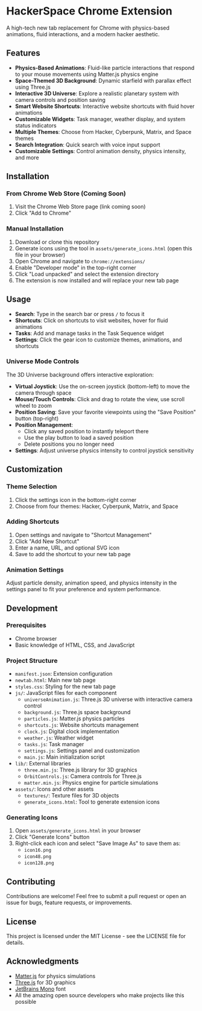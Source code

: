 # HackerSpace Chrome Extension

A high-tech new tab replacement for Chrome with physics-based animations, fluid interactions, and a modern hacker aesthetic.

## Features

- **Physics-Based Animations**: Fluid-like particle interactions that respond to your mouse movements using Matter.js physics engine
- **Space-Themed 3D Background**: Dynamic starfield with parallax effect using Three.js
- **Interactive 3D Universe**: Explore a realistic planetary system with camera controls and position saving
- **Smart Website Shortcuts**: Interactive website shortcuts with fluid hover animations
- **Customizable Widgets**: Task manager, weather display, and system status indicators
- **Multiple Themes**: Choose from Hacker, Cyberpunk, Matrix, and Space themes
- **Search Integration**: Quick search with voice input support
- **Customizable Settings**: Control animation density, physics intensity, and more

## Installation

### From Chrome Web Store (Coming Soon)
1. Visit the Chrome Web Store page (link coming soon)
2. Click "Add to Chrome"

### Manual Installation
1. Download or clone this repository
2. Generate icons using the tool in `assets/generate_icons.html` (open this file in your browser)
3. Open Chrome and navigate to `chrome://extensions/`
4. Enable "Developer mode" in the top-right corner
5. Click "Load unpacked" and select the extension directory
6. The extension is now installed and will replace your new tab page

## Usage

- **Search**: Type in the search bar or press `/` to focus it
- **Shortcuts**: Click on shortcuts to visit websites, hover for fluid animations
- **Tasks**: Add and manage tasks in the Task Sequence widget
- **Settings**: Click the gear icon to customize themes, animations, and shortcuts

### Universe Mode Controls

The 3D Universe background offers interactive exploration:

- **Virtual Joystick**: Use the on-screen joystick (bottom-left) to move the camera through space
- **Mouse/Touch Controls**: Click and drag to rotate the view, use scroll wheel to zoom
- **Position Saving**: Save your favorite viewpoints using the "Save Position" button (top-right)
- **Position Management**: 
  - Click any saved position to instantly teleport there
  - Use the play button to load a saved position
  - Delete positions you no longer need
- **Settings**: Adjust universe physics intensity to control joystick sensitivity

## Customization

### Theme Selection
1. Click the settings icon in the bottom-right corner
2. Choose from four themes: Hacker, Cyberpunk, Matrix, and Space

### Adding Shortcuts
1. Open settings and navigate to "Shortcut Management" 
2. Click "Add New Shortcut"
3. Enter a name, URL, and optional SVG icon
4. Save to add the shortcut to your new tab page

### Animation Settings
Adjust particle density, animation speed, and physics intensity in the settings panel to fit your preference and system performance.

## Development

### Prerequisites
- Chrome browser
- Basic knowledge of HTML, CSS, and JavaScript

### Project Structure
- `manifest.json`: Extension configuration
- `newtab.html`: Main new tab page
- `styles.css`: Styling for the new tab page
- `js/`: JavaScript files for each component
  - `universeAnimation.js`: Three.js 3D universe with interactive camera control
  - `background.js`: Three.js space background
  - `particles.js`: Matter.js physics particles
  - `shortcuts.js`: Website shortcuts management
  - `clock.js`: Digital clock implementation
  - `weather.js`: Weather widget
  - `tasks.js`: Task manager
  - `settings.js`: Settings panel and customization
  - `main.js`: Main initialization script
- `lib/`: External libraries
  - `three.min.js`: Three.js library for 3D graphics
  - `OrbitControls.js`: Camera controls for Three.js
  - `matter.min.js`: Physics engine for particle simulations
- `assets/`: Icons and other assets
  - `textures/`: Texture files for 3D objects
  - `generate_icons.html`: Tool to generate extension icons

### Generating Icons
1. Open `assets/generate_icons.html` in your browser
2. Click "Generate Icons" button
3. Right-click each icon and select "Save Image As" to save them as:
   - `icon16.png`
   - `icon48.png`
   - `icon128.png`

## Contributing

Contributions are welcome! Feel free to submit a pull request or open an issue for bugs, feature requests, or improvements.

## License

This project is licensed under the MIT License - see the LICENSE file for details.

## Acknowledgments

- [Matter.js](https://brm.io/matter-js/) for physics simulations
- [Three.js](https://threejs.org/) for 3D graphics
- [JetBrains Mono](https://www.jetbrains.com/lp/mono/) font
- All the amazing open source developers who make projects like this possible 